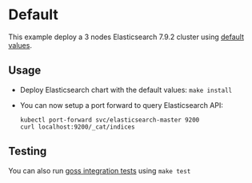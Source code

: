# Default

This example deploy a 3 nodes Elasticsearch 7.9.2 cluster using
[default values][].


## Usage

* Deploy Elasticsearch chart with the default values: `make install`

* You can now setup a port forward to query Elasticsearch API:

  ```
  kubectl port-forward svc/elasticsearch-master 9200
  curl localhost:9200/_cat/indices
  ```


## Testing

You can also run [goss integration tests][] using `make test`


[goss integration tests]: https://github.com/elastic/helm-charts/tree/7.9/elasticsearch/examples/default/test/goss.yaml
[default values]: https://github.com/elastic/helm-charts/tree/7.9/elasticsearch/values.yaml
